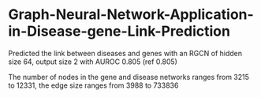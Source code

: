 # Graph-Neural-Network-Application-in-Disease-gene-Link-Prediction

Predicted the link between diseases and genes with an RGCN of hidden size 64, output size 2 with AUROC 0.805 (ref 0.805)

The number of nodes in the gene and disease networks ranges from 3215 to 12331, the edge size ranges from 3988 to 733836
